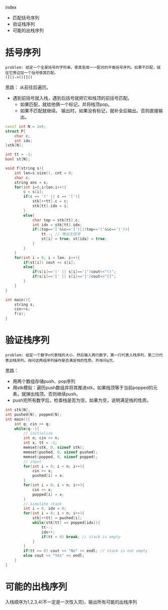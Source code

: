 index
- 匹配括号序列
- 验证栈序列
- 可能的出栈序列


# 括号序列

```t
problem: 给定一个全是括号的字符串，使其变成一一配对的平衡括号序列。如果不匹配，就在它旁边加一个括号使其匹配。
([()->()[]()
```

思路：
从前往后遍历。
- 遇到前括号就入栈，遇到后括号就把它和栈顶的前括号匹配。
    - 如果匹配，就给他俩一个标记，并将栈顶pop。
    - 如果不匹配就继续。
输出时，如果没有标记，就补全后输出。否则直接输出。

```cpp
const int N = 1e6;
struct P{
    char c;
    int idx;
}stk[N];   

int tt = -1;
bool st[N];

void f(string s){
    int len=s.size(), cnt = 0;
    char c;
    string ans = s;
    for(int i=0;i<len;i++){
        c = s[i];
        if(c == '(' || c == '['){
            stk[++tt].c = c;
            stk[tt].idx = i;
        }
        else{
            char top = stk[tt].c;
            int idx = stk[tt].idx;
            if((top=='['&&c==']')||(top=='('&&c==')')){
                tt--; // 弹出左括号
                st[i] = true; st[idx] = true;
            }
        }
    }
    for(int i = 0; i < len; i++){
        if(st[i]) cout << s[i];
        else{
            if(s[i]=='(' || s[i]==')')cout<<"()";
            if(s[i]=='[' || s[i]==']')cout<<"[]";
        }
    }
}

int main(){
    string s;
    cin>>s;
    f(s);
}
```


# 验证栈序列

```
problem: 给定一个数字n代表栈的大小，然后输入两行数字，第一行代表入栈序列，第二行代表出栈序列。询问这两组序列操作是否满足栈的性质。共询问q次。
```

思路：
- 用两个数组存储push、pop序列
- 用stk模拟：遍历push数组并将其推进stk，如果栈顶等于当前popped的元素，就弹出栈顶。否则继续push。
- push完所有数字后，检查栈是否为空。如果为空，说明满足栈的性质。

```cpp
int stk[N];
int pushed[N], popped[N];
int main(){
    int q; cin >> q;
    while(q--){
        // initialize
        int n; cin >> n;
        int x, tt = -1;
        memset(stk, 0, sizeof stk);
        memset(pushed, 0, sizeof pushed);
        memset(popped, 0, sizeof popped);
        // input
        for(int i = 0; i < n; i++){
            cin >> x;
            pushed[i] = x;
        }
        for(int i = 0; i < n; i++){
            cin >> x;
            popped[i] = x;
        }
        // Simulate stack
        int i = 0, idx = 0;
        for(int i = 0; i < n; i++){
            stk[++tt] = pushed[i];
            while(stk[tt] == popped[idx]){
                tt--;
                idx++;
                if(tt < 0) break; // stack is empty
            }
        }
        if(tt >= 0) cout << "No" << endl; // stack is not empty
        else cout << "Yes" << endl;
    }
}
```

# 可能的出栈序列

入栈顺序为1,2,3,4(不一定是一次性入完)，输出所有可能的出栈序列



